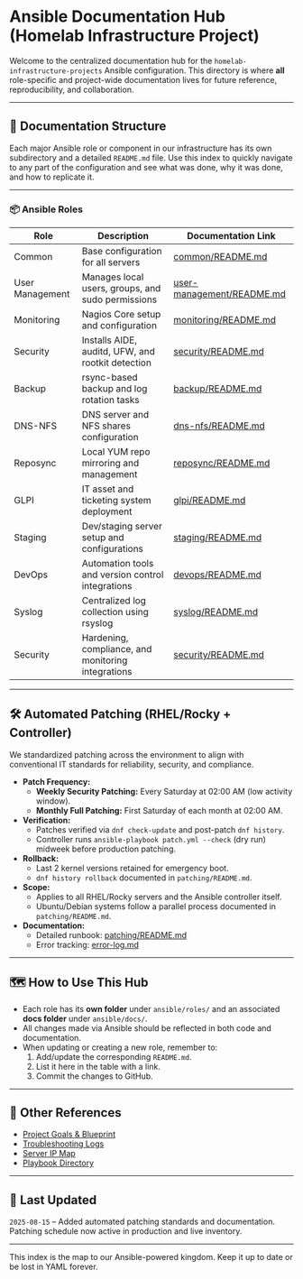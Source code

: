 # Ansible Documentation Hub (Homelab Infrastructure Project)

Welcome to the centralized documentation hub for the `homelab-infrastructure-projects` Ansible configuration. This directory is where **all** role-specific and project-wide documentation lives for future reference, reproducibility, and collaboration.

---

## 📜 Documentation Structure

Each major Ansible role or component in our infrastructure has its own subdirectory and a detailed `README.md` file. Use this index to quickly navigate to any part of the configuration and see what was done, why it was done, and how to replicate it.

---

### 📦 Ansible Roles

| Role              | Description                                                                 | Documentation Link |
|-------------------|-----------------------------------------------------------------------------|--------------------|
| Common            | Base configuration for all servers                                         | [common/README.md](common/README.md) |
| User Management   | Manages local users, groups, and sudo permissions                          | [user-management/README.md](user-management/README.md) |
| Monitoring        | Nagios Core setup and configuration                                        | [monitoring/README.md](monitoring/README.md) |
| Security          | Installs AIDE, auditd, UFW, and rootkit detection                          | [security/README.md](security/README.md) |
| Backup            | rsync-based backup and log rotation tasks                                  | [backup/README.md](backup/README.md) |
| DNS-NFS           | DNS server and NFS shares configuration                                    | [dns-nfs/README.md](dns-nfs/README.md) |
| Reposync          | Local YUM repo mirroring and management                                    | [reposync/README.md](reposync/README.md) |
| GLPI              | IT asset and ticketing system deployment                                   | [glpi/README.md](glpi/README.md) |
| Staging           | Dev/staging server setup and configurations                                | [staging/README.md](staging/README.md) |
| DevOps            | Automation tools and version control integrations                         | [devops/README.md](devops/README.md) |
| Syslog            | Centralized log collection using rsyslog                                   | [syslog/README.md](syslog/README.md) |
| Security          | Hardening, compliance, and monitoring integrations                        | [security/README.md](security/README.md) |

---

## 🛠 Automated Patching (RHEL/Rocky + Controller)

We standardized patching across the environment to align with conventional IT standards for reliability, security, and compliance.

- **Patch Frequency:**
  - **Weekly Security Patching:** Every Saturday at 02:00 AM (low activity window).
  - **Monthly Full Patching:** First Saturday of each month at 02:00 AM.
- **Verification:**
  - Patches verified via `dnf check-update` and post-patch `dnf history`.
  - Controller runs `ansible-playbook patch.yml --check` (dry run) midweek before production patching.
- **Rollback:**
  - Last 2 kernel versions retained for emergency boot.
  - `dnf history rollback` documented in `patching/README.md`.
- **Scope:**
  - Applies to all RHEL/Rocky servers and the Ansible controller itself.
  - Ubuntu/Debian systems follow a parallel process documented in `patching/README.md`.
- **Documentation:**
  - Detailed runbook: [patching/README.md](patching/README.md)
  - Error tracking: [error-log.md](error-log.md)

---

## 🗺 How to Use This Hub

- Each role has its **own folder** under `ansible/roles/` and an associated **docs folder** under `ansible/docs/`.
- All changes made via Ansible should be reflected in both code and documentation.
- When updating or creating a new role, remember to:
  1. Add/update the corresponding `README.md`.
  2. List it here in the table with a link.
  3. Commit the changes to GitHub.

---

## 🔗 Other References

- [Project Goals & Blueprint](../README.md)
- [Troubleshooting Logs](../troubleshooting.md)
- [Server IP Map](../assets/ip-map.md)
- [Playbook Directory](../playbooks/)

---

## 📅 Last Updated

`2025-08-15` – Added automated patching standards and documentation. Patching schedule now active in production and live inventory.

---

This index is the map to our Ansible-powered kingdom. Keep it up to date or be lost in YAML forever.


